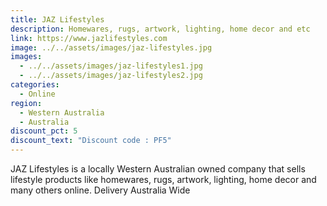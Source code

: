 ```yaml
---
title: JAZ Lifestyles
description: Homewares, rugs, artwork, lighting, home decor and etc
link: https://www.jazlifestyles.com
image: ../../assets/images/jaz-lifestyles.jpg
images:
  - ../../assets/images/jaz-lifestyles1.jpg
  - ../../assets/images/jaz-lifestyles2.jpg
categories:
  - Online
region:
  - Western Australia
  - Australia
discount_pct: 5
discount_text: "Discount code : PF5"
---
```

JAZ Lifestyles is a locally Western Australian owned company that sells lifestyle products like homewares, rugs, artwork, lighting, home decor and many others online. Delivery Australia Wide
